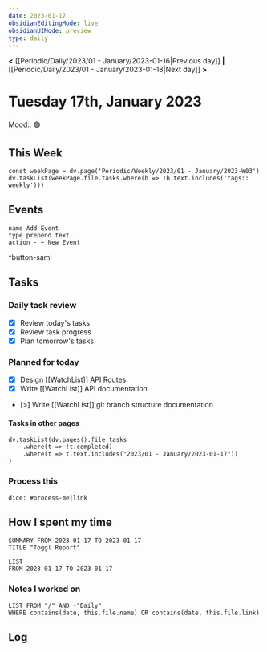 ```yaml
---
date: 2023-01-17
obsidianEditingMode: live
obsidianUIMode: preview
type: daily
---
```


**<** [[Periodic/Daily/2023/01 - January/2023-01-16|Previous day]] **|** [[Periodic/Daily/2023/01 - January/2023-01-18|Next day]] **>**

# Tuesday 17th, January 2023

Mood:: 🟢

## This Week

```dataviewjs
const weekPage = dv.page('Periodic/Weekly/2023/01 - January/2023-W03')
dv.taskList(weekPage.file.tasks.where(b => !b.text.includes('tags:: weekly')))
```

## Events
```button
name Add Event
type prepend text
action - ~ New Event
```
^button-saml

## Tasks

### Daily task review
- [x] Review today's tasks
- [x] Review task progress
- [x] Plan tomorrow's tasks

### Planned for today
- [x] Design [[WatchList]] API Routes
- [x] Write [[WatchList]] API documentation
- [>] Write [[WatchList]] git branch structure documentation

#### Tasks in other pages
```dataviewjs
dv.taskList(dv.pages().file.tasks
	.where(t => !t.completed)
	.where(t => t.text.includes("2023/01 - January/2023-01-17"))
)
```

### Process this
`dice: #process-me|link`

## How I spent my time

```toggl
SUMMARY FROM 2023-01-17 TO 2023-01-17
TITLE "Toggl Report"
```

```toggl
LIST
FROM 2023-01-17 TO 2023-01-17
```

### Notes I worked on

```dataview
LIST FROM "/" AND -"Daily"
WHERE contains(date, this.file.name) OR contains(date, this.file.link)
```

## Log
